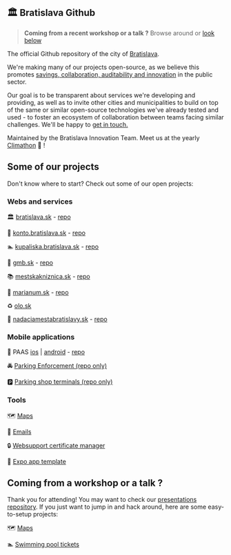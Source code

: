 ## 🏛️ Bratislava Github

> **Coming from a recent workshop or a talk ?** Browse around or [look below](#coming-from-a-workshop-or-a-talk)

The official Github repository of the city of [Bratislava](https://bratislava.sk).

We're making many of our projects open-source, as we believe this promotes [savings, collaboration, auditability and innovation](https://publiccode.eu) in the public sector.

Our goal is to be transparent about services we're developing and providing, as well as to invite other cities and municipalities to build on top of the same or similar open-source technologies we've already tested and used - to foster an ecosystem of collaboration between teams facing similar challenges. We'll be happy to [get in touch.](mailto:innovationteam@bratislava.sk)

Maintained by the Bratislava Innovation Team. Meet us at the yearly [Climathon](https://climathon.bratislava.sk/) 🐯 !

## Some of our projects

Don't know where to start? Check out some of our open projects:

### Webs and services

🏛️ [bratislava.sk](https://www.bratislava.sk) - [repo](https://github.com/bratislava/bratislava.sk)

👤 [konto.bratislava.sk](https://konto.bratislava.sk) - [repo](https://github.com/bratislava/konto.bratislava.sk)

🏊 [kupaliska.bratislava.sk](https://kupaliska.bratislava.sk) - [repo](https://github.com/bratislava/kupaliska-starz-fe)

🎨 [gmb.sk](https://www.gmb.sk/) - [repo](https://github.com/bratislava/gmb.sk)

📚 [mestskakniznica.sk](https://mestskakniznica.sk) - [repo](https://github.com/bratislava/mestskakniznica.sk)

🌺 [marianum.sk](https://marianum.sk/) - [repo](https://github.com/bratislava/marianum.sk)

♻️ [olo.sk](https://olo.sk)

🤝 [nadaciamestabratislavy.sk](https://nadaciamestabratislavy.sk) - [repo](https://github.com/bratislava/nadaciamesta.bratislava.sk)

### Mobile applications

📱 PAAS [ios](https://apps.apple.com/sk/app/paas) | [android](https://play.google.com/store/apps/details?id=com.bratislava.paas) - [repo](https://github.com/bratislava/paas-mpa)

🚔 [Parking Enforcement (repo only)](https://github.com/bratislava/enforcement-scan-app-native)

🅿️ [Parking shop terminals (repo only)](https://github.com/bratislava/paas-terminal-native)

### Tools

🗺️ [Maps](https://github.com/bratislava/maps)

📧 [Emails](https://github.com/bratislava/email-templates)

🔒 [Websupport certificate manager](https://github.com/bratislava/cert-manager-webhook-websupport)

📱 [Expo app template](https://github.com/bratislava/expo-template)

## Coming from a workshop or a talk ?

Thank you for attending! You may want to check our [presentations repository](https://github.com/bratislava/presentations). If you just want to jump in and hack around, here are some easy-to-setup projects:

🗺️ [Maps](https://github.com/bratislava/maps)

🏊 [Swimming pool tickets](https://github.com/bratislava/kupaliska-starz-fe)
